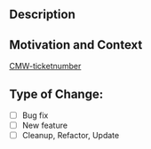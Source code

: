 ## Description

<!--- Describe your changes in detail -->

## Motivation and Context

<!--- Why is this change required? What problem does it solve? -->

[CMW-ticketnumber](https://se2sordev.atlassian.net/browse/CMW-ticketnumber)

## Type of Change:

<!--- What types of changes does your code introduce? Put an `x` in all the boxes that apply: -->

- [ ] Bug fix
- [ ] New feature
- [ ] Cleanup, Refactor, Update
